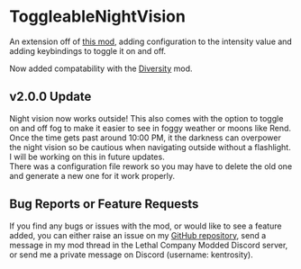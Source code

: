 # ToggleableNightVision

An extension off of [this mod](https://thunderstore.io/c/lethal-company/p/zilli/NightVision/), adding
configuration to the intensity value and adding keybindings to toggle it on and off.

Now added compatability with the [Diversity](https://thunderstore.io/c/lethal-company/p/IntegrityChaos/Diversity/) mod.

## v2.0.0 Update

Night vision now works outside! This also comes with the option to toggle on and off fog to make it easier to see in foggy weather or moons like Rend.  
Once the time gets past around 10:00 PM, it the darkness can overpower the night vision so be cautious when navigating outside without a flashlight. I will be working on this in future updates.  
There was a configuration file rework so you may have to delete the old one and generate a new one for it work properly.

## Bug Reports or Feature Requests

If you find any bugs or issues with the mod, or would like to see a feature added, you can either raise an issue on my [GitHub repository](https://github.com/kennyhngo/LethalCompany-NightVision), send a message in my mod thread in the Lethal Company Modded Discord server, or send me a private message on Discord (username: kentrosity).
